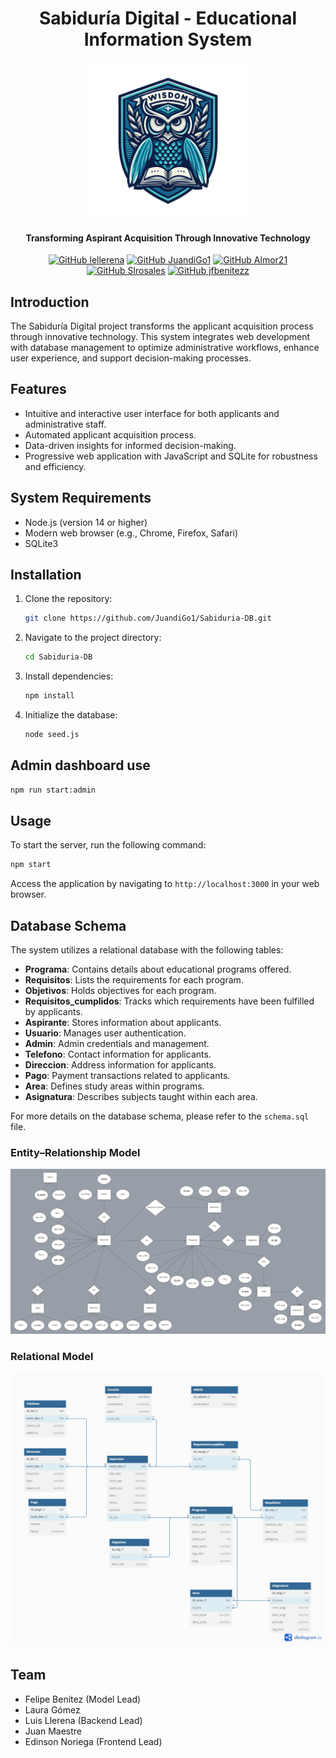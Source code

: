 <div align="center">
  <h1>
    Sabiduría Digital - Educational Information System
  </h1>

<img src="src/public/Images/logo_sabiduria.png" alt="Logo de Sabiduría" width="250"/>

<h4>
    Transforming Aspirant Acquisition Through Innovative Technology
  </h4>

[![GitHub lellerena](https://img.shields.io/badge/by-lellerena-red)](https://github.com/lellerena)
[![GitHub JuandiGo1](https://img.shields.io/badge/by-JuandiGo1-green)](https://github.com/JuandiGo1)
[![GitHub Almor21](https://img.shields.io/badge/by-Almor21-orange)](https://github.com/Almor21)
[![GitHub Slrosales](https://img.shields.io/badge/by-Slrosales-purple)](https://github.com/Slrosales)
[![GitHub jfbenitezz](https://img.shields.io/badge/by-jfbenitezz-blue)](https://github.com/jfbenitezz)

</div>

## Introduction

The Sabiduría Digital project transforms the applicant acquisition process through innovative technology. This system integrates web development with database management to optimize administrative workflows, enhance user experience, and support decision-making processes.

## Features

-   Intuitive and interactive user interface for both applicants and administrative staff.
-   Automated applicant acquisition process.
-   Data-driven insights for informed decision-making.
-   Progressive web application with JavaScript and SQLite for robustness and efficiency.

## System Requirements

-   Node.js (version 14 or higher)
-   Modern web browser (e.g., Chrome, Firefox, Safari)
-   SQLite3

## Installation

1. Clone the repository:

    ```bash
    git clone https://github.com/JuandiGo1/Sabiduria-DB.git

    ```

2. Navigate to the project directory:

    ```bash
    cd Sabiduria-DB

    ```

3. Install dependencies:

    ```bash
    npm install

    ```

4. Initialize the database:

    ```bash
    node seed.js
    ```

## Admin dashboard use

```bash
npm run start:admin
```

## Usage

To start the server, run the following command:

```bash
npm start
```

Access the application by navigating to `http://localhost:3000` in your web browser.

## Database Schema

The system utilizes a relational database with the following tables:

-   **Programa**: Contains details about educational programs offered.
-   **Requisitos**: Lists the requirements for each program.
-   **Objetivos**: Holds objectives for each program.
-   **Requisitos_cumplidos**: Tracks which requirements have been fulfilled by applicants.
-   **Aspirante**: Stores information about applicants.
-   **Usuario**: Manages user authentication.
-   **Admin**: Admin credentials and management.
-   **Telefono**: Contact information for applicants.
-   **Direccion**: Address information for applicants.
-   **Pago**: Payment transactions related to applicants.
-   **Area**: Defines study areas within programs.
-   **Asignatura**: Describes subjects taught within each area.

For more details on the database schema, please refer to the `schema.sql` file.

### Entity–Relationship Model

<img src="Modelo de Entidad relacion.png">

### Relational Model

<img src="Modelo Relacional.jpeg">

## Team

-   Felipe Benítez (Model Lead)
-   Laura Gómez
-   Luis Llerena (Backend Lead)
-   Juan Maestre
-   Edinson Noriega (Frontend Lead)

